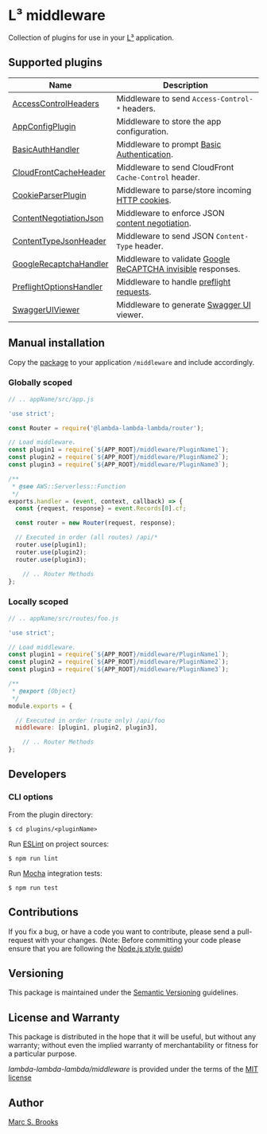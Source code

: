# L³ middleware

Collection of plugins for use in your [L³](https://github.com/lambda-lambda-lambda) application.

## Supported plugins

| Name                        | Description                               |
|-----------------------------|-------------------------------------------|
| [AccessControlHeaders](https://github.com/lambda-lambda-lambda/middleware/tree/master/plugins/AccessControlHeaders) | Middleware to send `Access-Control-*` headers. |
| [AppConfigPlugin](https://github.com/lambda-lambda-lambda/middleware/tree/master/plugins/AppConfigPlugin) | Middleware to store the app configuration. |
| [BasicAuthHandler](https://github.com/lambda-lambda-lambda/middleware/tree/master/plugins/BasicAuthHandler) | Middleware to prompt [Basic Authentication](https://en.wikipedia.org/wiki/Basic_access_authentication). |
| [CloudFrontCacheHeader](https://github.com/lambda-lambda-lambda/middleware/tree/master/plugins/CloudFrontCacheHeader) | Middleware to send CloudFront `Cache-Control` header. |
| [CookieParserPlugin](https://github.com/lambda-lambda-lambda/middleware/tree/master/plugins/CookieParserPlugin) | Middleware to parse/store incoming [HTTP cookies](https://developer.mozilla.org/en-US/docs/Web/HTTP/Cookies). |
| [ContentNegotiationJson](https://github.com/lambda-lambda-lambda/middleware/tree/master/plugins/ContentNegotiationJson) | Middleware to enforce JSON [content negotiation](https://developer.mozilla.org/en-US/docs/Web/HTTP/Headers/Accept). |
| [ContentTypeJsonHeader](https://github.com/lambda-lambda-lambda/middleware/tree/master/plugins/ContentTypeJsonHeader) | Middleware to send JSON `Content-Type` header. |
| [GoogleRecaptchaHandler](https://github.com/lambda-lambda-lambda/middleware/tree/master/plugins/GoogleRecaptchaHandler) | Middleware to validate [Google ReCAPTCHA invisible](https://developers.google.com/recaptcha/docs/invisible) responses. |
| [PreflightOptionsHandler](https://github.com/lambda-lambda-lambda/middleware/tree/master/plugins/PreflightOptionsHandler) | Middleware to handle [preflight requests](https://developer.mozilla.org/en-US/docs/Web/HTTP/Methods/OPTIONS). |
| [SwaggerUIViewer](https://github.com/lambda-lambda-lambda/middleware/tree/master/plugins/SwaggerUIViewer) | Middleware to generate [Swagger UI](https://swagger.io/tools/swagger-ui) viewer. |

## Manual installation

Copy the [package](https://github.com/lambda-lambda-lambda/middleware) to your application `/middleware` and include accordingly.

### Globally scoped

```javascript
// .. appName/src/app.js

'use strict';

const Router = require('@lambda-lambda-lambda/router');

// Load middleware.
const plugin1 = require(`${APP_ROOT}/middleware/PluginName1`);
const plugin2 = require(`${APP_ROOT}/middleware/PluginName2`);
const plugin3 = require(`${APP_ROOT}/middleware/PluginName3`);

/**
 * @see AWS::Serverless::Function
 */
exports.handler = (event, context, callback) => {
  const {request, response} = event.Records[0].cf;

  const router = new Router(request, response);

  // Executed in order (all routes) /api/*
  router.use(plugin1);
  router.use(plugin2);
  router.use(plugin3);

    // .. Router Methods
};
```

### Locally scoped

```javascript
// .. appName/src/routes/foo.js

'use strict';

// Load middleware.
const plugin1 = require(`${APP_ROOT}/middleware/PluginName1`);
const plugin2 = require(`${APP_ROOT}/middleware/PluginName2`);
const plugin3 = require(`${APP_ROOT}/middleware/PluginName3`);

/**
 * @export {Object}
 */
module.exports = {

  // Executed in order (route only) /api/foo
  middleware: [plugin1, plugin2, plugin3],

    // .. Router Methods
};
```

## Developers

### CLI options

From the plugin directory:

    $ cd plugins/<pluginName>

Run [ESLint](https://eslint.org/) on project sources:

    $ npm run lint

Run [Mocha](https://mochajs.org) integration tests:

    $ npm run test

## Contributions

If you fix a bug, or have a code you want to contribute, please send a pull-request with your changes. (Note: Before committing your code please ensure that you are following the [Node.js style guide](https://github.com/felixge/node-style-guide))

## Versioning

This package is maintained under the [Semantic Versioning](https://semver.org) guidelines.

## License and Warranty

This package is distributed in the hope that it will be useful, but without any warranty; without even the implied warranty of merchantability or fitness for a particular purpose.

_lambda-lambda-lambda/middleware_ is provided under the terms of the [MIT license](http://www.opensource.org/licenses/mit-license.php)

## Author

[Marc S. Brooks](https://github.com/nuxy)
